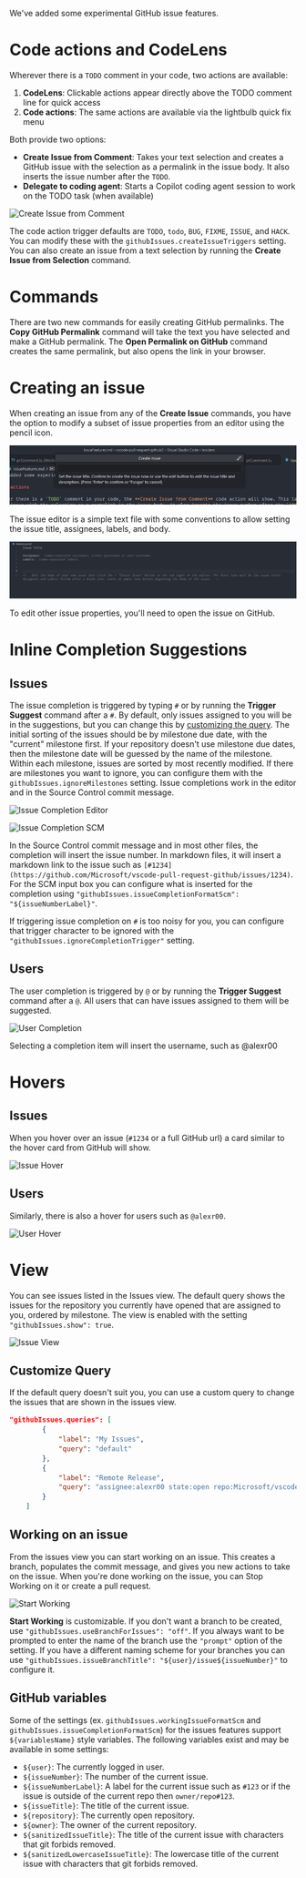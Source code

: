 We've added some experimental GitHub issue features.

# Code actions and CodeLens

Wherever there is a `TODO` comment in your code, two actions are available:

1. **CodeLens**: Clickable actions appear directly above the TODO comment line for quick access
2. **Code actions**: The same actions are available via the lightbulb quick fix menu

Both provide two options:
- **Create Issue from Comment**: Takes your text selection and creates a GitHub issue with the selection as a permalink in the issue body. It also inserts the issue number after the `TODO`.
- **Delegate to coding agent**: Starts a Copilot coding agent session to work on the TODO task (when available)

![Create Issue from Comment](images/createIssueFromComment.gif)

The code action trigger defaults are `TODO`, `todo`, `BUG`, `FIXME`, `ISSUE`, and `HACK`. You can modify these with the `githubIssues.createIssueTriggers` setting.
You can also create an issue from a text selection by running the **Create Issue from Selection** command.

# Commands

There are two new commands for easily creating GitHub permalinks. The **Copy GitHub Permalink** command will take the text you have selected and make a GitHub permalink. The **Open Permalink on GitHub** command creates the same permalink, but also opens the link in your browser.

# Creating an issue

When creating an issue from any of the **Create Issue** commands, you have the option to modify a subset of issue properties from an editor using the pencil icon.

![Create Issue Quick Input](images/quickCreateIssue.png)

The issue editor is a simple text file with some conventions to allow setting the issue title, assignees, labels, and body.

![Create Issue Editor](images/issueEditor.png)

To edit other issue properties, you'll need to open the issue on GitHub.

# Inline Completion Suggestions

## Issues

The issue completion is triggered by typing `#` or by running the **Trigger Suggest** command after a `#`. By default, only issues assigned to you will be in the suggestions, but you can change this by [customizing the query](#customize-query). The initial sorting of the issues should be by milestone due date, with the "current" milestone first. If your repository doesn't use milestone due dates, then the milestone date will be guessed by the name of the milestone. Within each milestone, issues are sorted by most recently modified. If there are milestones you want to ignore, you can configure them with the `githubIssues.ignoreMilestones` setting. Issue completions work in the editor and in the Source Control commit message.

![Issue Completion Editor](images/issueCompletionEditor.png)

![Issue Completion SCM](images/issueCompletionSCM.png)

In the Source Control commit message and in most other files, the completion will insert the issue number. In markdown files, it will insert a markdown link to the issue such as `[#1234](https://github.com/Microsoft/vscode-pull-request-github/issues/1234)`. For the SCM input box you can configure what is inserted for the completion using `"githubIssues.issueCompletionFormatScm": "${issueNumberLabel}"`.

If triggering issue completion on `#` is too noisy for you, you can configure that trigger character to be ignored with the `"githubIssues.ignoreCompletionTrigger"` setting.

## Users

The user completion is triggered by `@` or by running the **Trigger Suggest** command after a `@`. All users that can have issues assigned to them will be suggested.

![User Completion](images/userCompletion.png)

Selecting a completion item will insert the username, such as @alexr00

# Hovers

## Issues

When you hover over an issue (`#1234` or a full GitHub url) a card similar to the hover card from GitHub will show.

![Issue Hover](images/issueHover.png)

## Users

Similarly, there is also a hover for users such as `@alexr00`.

![User Hover](images/userHover.png)

# View

You can see issues listed in the Issues view. The default query shows the issues for the repository you currently have opened that are assigned to you, ordered by milestone. The view is enabled with the setting `"githubIssues.show": true`.

![Issue View](images/issueView.png)

## Customize Query

If the default query doesn't suit you, you can use a custom query to change the issues that are shown in the issues view.

```json
"githubIssues.queries": [
		{
			"label": "My Issues",
			"query": "default"
		},
		{
			"label": "Remote Release",
			"query": "assignee:alexr00 state:open repo:Microsoft/vscode-remote-release sort:updated-desc"
		}
	]
```

## Working on an issue

From the issues view you can start working on an issue. This creates a branch, populates the commit message, and gives you new actions to take on the issue. When you're done working on the issue, you can Stop Working on it or create a pull request.

![Start Working](images/startWorking.gif)

**Start Working** is customizable. If you don't want a branch to be created, use `"githubIssues.useBranchForIssues": "off"`. If you always want to be prompted to enter the name of the branch use the `"prompt"` option of the setting. If you have a different naming scheme for your branches you can use `"githubIssues.issueBranchTitle": "${user}/issue${issueNumber}"` to configure it.

## GitHub variables

Some of the settings (ex. `githubIssues.workingIssueFormatScm` and `githubIssues.issueCompletionFormatScm`) for the issues features support `${variablesName}` style variables. The following variables exist and may be available in some settings:

- `${user}`: The currently logged in user.
- `${issueNumber}`: The number of the current issue.
- `${issueNumberLabel}`: A label for the current issue such as `#123` or if the issue is outside of the current repo then `owner/repo#123`.
- `${issueTitle}`: The title of the current issue.
- `${repository}`: The currently open repository.
- `${owner}`: The owner of the current repository.
- `${sanitizedIssueTitle}`: The title of the current issue with characters that git forbids removed.
- `${sanitizedLowercaseIssueTitle}`: The lowercase title of the current issue with characters that git forbids removed.
